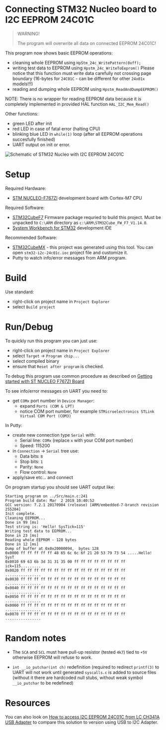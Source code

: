 # Connecting STM32 Nucleo board to I2C EEPROM 24C01C

> WARNING!
>
> The program will overwrite all data on connected EEPROM 24C01C!

This program now shows basic EEPROM operations:
* cleaning whole EEPROM using `HpStm_24c_WritePattern(0xff);`
* writing test data to EEPROM using `Hpstm_24c_WriteToEeprom()`
  Please notice that this function must write data carefully not crossing
  page boundary (16-bytes for `24C01C` - can be different for other
  `24x01x` models!!!)
* reading and dumping whole EEPROM using `Hpstm_ReadAndDumpEEPROM()`

NOTE: There is no wrapper for reading EEPROM data because
it is completely implemented in provided HAL
function `HAL_I2C_Mem_Read()`

Other functions:
* green LED after init
* red LED in case of fatal error (halting CPU)
* blinking blue LED in `while(1)` loop (after all EEPROM operations succesfully finished)
* UART output on init or error.


![Schematic of STM32 Nucleo with I2C EEPROM 24C01C](https://github.com/hpaluch/stm32-i2c-24c01c/blob/master/assets/ExpressPCB/nucleo-i2c-24c01c.png?raw=true) 


# Setup

Required Hardware:
* [STM NUCLEO-F767ZI] development board with Cortex-M7 CPU

Required Software:
* [STM32CubeF7] Firmware package requried to build this project.
  Must be unpacked to `C:\ARM` directory as `c:\ARM\STM32Cube_FW_F7_V1.14.0`.
* [System Workbench for STM32] development IDE

Recommended Software:
* [STM32CubeMX] - this project was generated using this tool.
  You can open `stm32-i2c-24c01c.ioc` project file and customize it.
* Putty to watch info/error messages from ARM program.

# Build

Use standard:
* right-click on project name in `Project Explorer`
* select `Build project`


# Run/Debug

To quickly run this program you can just use:
* right-click on project name in `Project Explorer`
* select `Target` -> `Program chip...`
* select compiled binary
* ensure that `Reset after program` is checked.

To debug this program use common procedure as
described on [Getting started with ST NUCLEO F767ZI Board] 

To see info/error messages on UART you need to:
* get `COMx` port number in `Device Manager`:
  - expand `Ports (COM & LPT)`
  - notice COM port number, for example `STMicroelectronics STLink Virtual COM Port (COM3)`

In Putty: 
* create new connection type `Serial` with:
  - Serial line: `COMx` (replace `x` with your COM port number)
  - Speed: 115200
* in `Connection` -> `Serial` tree use:
  - Data bits: `8`
  - Stop bits: `1`
  - Parity: `None`
  - Flow control: `None`
* apply/save etc... and connect


On program startup you should see UART output like:
```
Starting program on ../Src/main.c:241
Program build date: Mar  2 2019 10:40:52
GCC version: 7.2.1 20170904 (release) [ARM/embedded-7-branch revision 255204]
Init complete.
Cleaning EEPROM...
Done in 99 [ms]
Test string is: 'Hello! SysTick=115'
Writing test data to EEPROM...
Done in 23 [ms]
Reading whole EEPROM - 128 bytes
Done in 12 [ms]
Dump of buffer at 0x0x20000094,  bytes 128
0x0000 ff ff ff ff ff 48 65 6c 6c 6f 21 20 53 79 73 54 .....Hello! SysT
0x0010 69 63 6b 3d 31 31 35 00 ff ff ff ff ff ff ff ff ick=115.........
0x0020 ff ff ff ff ff ff ff ff ff ff ff ff ff ff ff ff ................
0x0030 ff ff ff ff ff ff ff ff ff ff ff ff ff ff ff ff ................
0x0040 ff ff ff ff ff ff ff ff ff ff ff ff ff ff ff ff ................
0x0050 ff ff ff ff ff ff ff ff ff ff ff ff ff ff ff ff ................
0x0060 ff ff ff ff ff ff ff ff ff ff ff ff ff ff ff ff ................
0x0070 ff ff ff ff ff ff ff ff ff ff ff ff ff ff ff ff ................
```

# Random notes

* The `SCA` and `SCL` must have pull-up resistor (tested `4k7`) tied to `+5V` otherwise
  EEPROM will refuse to work.

* `int __io_putchar(int ch)` redefinition (required to redirect `printf(3)`
   to UART will not work until generated `syscalls.c` is added to 
   source files (without it there are hardcoded null stubs, without
   weak symbol `__io_putchar` to be redefined)

# Resources

You can also look 
on [How to access I2C EEPROM 24C01C from LC CH341A USB Adapter]
to compare this solution to version using USB to I2C Adapter.


[STM32CubeF7]: https://www.st.com/en/embedded-software/stm32cubef7.html
[System Workbench for STM32]: http://www.openstm32.org/System%2BWorkbench%2Bfor%2BSTM32
[STM32CubeMX]: https://www.st.com/content/st_com/en/products/development-tools/software-development-tools/stm32-software-development-tools/stm32-configurators-and-code-generators/stm32cubemx.html
[STM NUCLEO-F767ZI]: https://www.st.com/content/st_com/en/products/evaluation-tools/product-evaluation-tools/mcu-eval-tools/stm32-mcu-eval-tools/stm32-mcu-nucleo/nucleo-f767zi.html
[Getting started with ST NUCLEO F767ZI Board]: https://github.com/hpaluch/hpaluch.github.io/wiki/Getting-started-with-ST-NUCLEO-F767ZI-Board
[STM32CubeF7]: https://www.st.com/en/embedded-software/stm32cubef7.html
[STM32 Nucleo-144 boards]: https://www.st.com/content/ccc/resource/technical/document/user_manual/group0/26/49/90/2e/33/0d/4a/da/DM00244518/files/DM00244518.pdf/jcr:content/translations/en.DM00244518.pdf
[Putty]: https://www.chiark.greenend.org.uk/~sgtatham/putty/latest.html
[Getting started with ST NUCLEO F767ZI Board]: https://github.com/hpaluch/hpaluch.github.io/wiki/Getting-started-with-ST-NUCLEO-F767ZI-Board
[How to access I2C EEPROM 24C01C from LC CH341A USB Adapter]: https://github.com/hpaluch/ch341-i2c-24c01c 